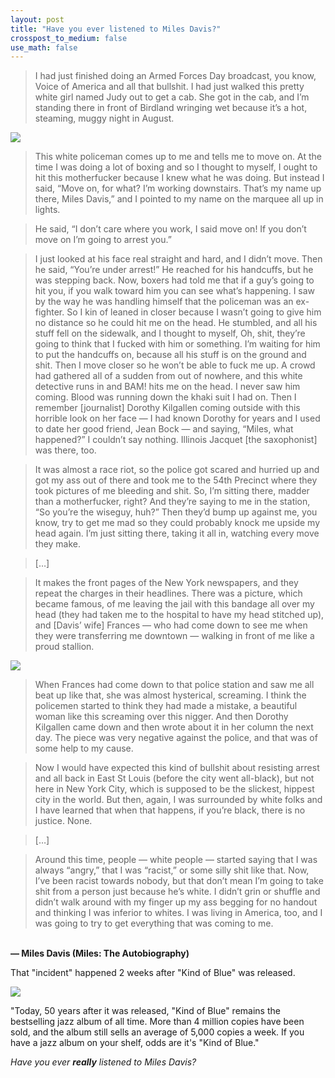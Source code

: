 ```yaml
---
layout: post
title: "Have you ever listened to Miles Davis?"
crosspost_to_medium: false
use_math: false
---
```


<blockquote>
I had just finished doing an Armed Forces Day broadcast, you know, Voice of America and all that bullshit. I had just walked this pretty white girl named Judy out to get a cab. She got in the cab, and I’m standing there in front of Birdland wringing wet because it’s a hot, steaming, muggy night in August.
</blockquote>

![](https://www.dropbox.com/s/hrhoq79edm0kzdd/2020-06-05-have-you-ever-listened-to-miles-davis.jpeg?raw=1)

> This white policeman comes up to me and tells me to move on. At the time I was doing a lot of boxing and so I thought to myself, I ought to hit this motherfucker because I knew what he was doing. But instead I said, “Move on, for what? I’m working downstairs. That’s my name up there, Miles Davis,” and I pointed to my name on the marquee all up in lights.

> He said, “I don’t care where you work, I said move on! If you don’t move on I’m going to arrest you.”

> I just looked at his face real straight and hard, and I didn’t move. Then he said, “You’re under arrest!” He reached for his handcuffs, but he was stepping back. Now, boxers had told me that if a guy’s going to hit you, if you walk toward him you can see what’s happening. I saw by the way he was handling himself that the policeman was an ex-fighter. So I kin of leaned in closer because I wasn’t going to give him no distance so he could hit me on the head. He stumbled, and all his stuff fell on the sidewalk, and I thought to myself, Oh, shit, they’re going to think that I fucked with him or something. I’m waiting for him to put the handcuffs on, because all his stuff is on the ground and shit. Then I move closer so he won’t be able to fuck me up. A crowd had gathered all of a sudden from out of nowhere, and this white detective runs in and BAM! hits me on the head. I never saw him coming. Blood was running down the khaki suit I had on.  Then I remember [journalist] Dorothy Kilgallen coming outside with this horrible look on her face — I had known Dorothy for years and I used to date her good friend, Jean Bock — and saying, “Miles, what happened?” I couldn’t say nothing. Illinois Jacquet [the saxophonist] was there, too.

> It was almost a race riot, so the police got scared and hurried up and got my ass out of there and took me to the 54th Precinct where they took pictures of me bleeding and shit. So, I’m sitting there, madder than a motherfucker, right? And they’re saying to me in the station, “So you’re the wiseguy, huh?” Then they’d bump up against me, you know, try to get me mad so they could probably knock me upside my head again. I’m just sitting there, taking it all in, watching every move they make.

> […]

> It makes the front pages of the New York newspapers, and they repeat the charges in their headlines. There was a picture, which became famous, of me leaving the jail with this bandage all over my head (they had taken me to the hospital to have my head stitched up), and [Davis’ wife] Frances — who had come down to see me when they were transferring me downtown — walking in front of me like a proud stallion.

![](https://www.dropbox.com/s/k0fdjbhx25vxngp/2020-06-05-have-you-ever-listened-to-miles-davis-2.jpg?raw=1)

> When Frances had come down to that police station and saw me all beat up like that, she was almost hysterical, screaming. I think the policemen started to think they had made a mistake, a beautiful woman like this screaming over this nigger. And then Dorothy Kilgallen came down and then wrote about it in her column the next day. The piece was very negative against the police, and that was of some help to my cause.

> Now I would have expected this kind of bullshit about resisting arrest and all back in East St Louis (before the city went all-black), but not here in New York City, which is supposed to be the slickest, hippest city in the world. But then, again, I was surrounded by white folks and I have learned that when that happens, if you’re black, there is no justice. None.

> […]

> Around this time, people — white people — started saying that I was always “angry,” that I was “racist,” or some silly shit like that. Now, I’ve been racist towards nobody, but that don’t mean I’m going to take shit from a person just because he’s white. I didn’t grin or shuffle and didn’t walk around with my finger up my ass begging for no handout and thinking I was inferior to whites. I was living in America, too, and I was going to try to get everything that was coming to me.

<br><b>― Miles Davis (Miles: The Autobiography)</b>

That "incident" happened 2 weeks after "Kind of Blue" was released.

![](https://www.dropbox.com/s/30mpbb0n9izq8qq/2020-06-05-have-you-ever-listened-to-miles-davis-3.jpg?raw=1)

"Today, 50 years after it was released, "Kind of Blue" remains the bestselling jazz album of all time. More than 4 million copies have been sold, and the album still sells an average of 5,000 copies a week. If you have a jazz album on your shelf, odds are it's "Kind of Blue."

*Have you ever **really** listened to Miles Davis?*